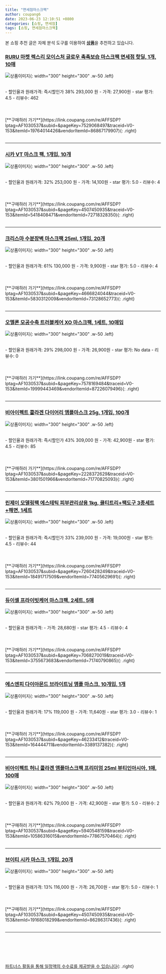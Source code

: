 ```yaml
---
title: "면세점마스크팩"
author: coupang6
date: 2023-06-23 12:10:51 +0800
categories: [쇼핑, 면세점]
tags: [쇼핑, 면세점마스크팩]
---
```


본 쇼핑 추천 글은 자체 분석 도구를 이용하여 [**상품**](https://link.coupang.com/a/bao1ui)을 추천하고 있습니다.

### [RURU 마켓 렉스리 모이스처 글로우 촉촉보습 마스크팩 면세점 핫딜, 1개, 10매](https://link.coupang.com/re/AFFSDP?lptag=AF1030537&subid=&pageKey=7529068497&traceid=V0-153&itemId=19764014426&vendorItemId=86867179907)

![상품이미지](https://thumbnail8.coupangcdn.com/thumbnails/remote/230x230ex/image/vendor_inventory/5441/641295fd7eab8259e7ffac980910be858fb64972bb8b798cdcf42033c4c6.jpg){: width="300" height="300" .w-50 .left}


<br>
- 할인율과 원래가격: 즉시할인가 38%  293,000   원
- 가격: 27,900원
- star 평가: 4.5
- 리뷰수: 462
<br>
<br>
<br>
<br>
[**구매하러 가기**](https://link.coupang.com/re/AFFSDP?lptag=AF1030537&subid=&pageKey=7529068497&traceid=V0-153&itemId=19764014426&vendorItemId=86867179907){: .right}
<br>
<br>

---

### [시카 VT 마스크 팩, 1개입, 10개](https://link.coupang.com/re/AFFSDP?lptag=AF1030537&subid=&pageKey=4507450935&traceid=V0-153&itemId=5418408471&vendorItemId=72718328350)

![상품이미지](https://thumbnail8.coupangcdn.com/thumbnails/remote/230x230ex/image/retail/images/4288840210683342-cdfa31dc-24f8-4277-a7bb-179c61c895c7.jpg){: width="300" height="300" .w-50 .left}


<br>
- 할인율과 원래가격: 32%  253,000   원
- 가격: 14,100원
- star 평가: 5.0
- 리뷰수: 4
<br>
<br>
<br>
<br>
[**구매하러 가기**](https://link.coupang.com/re/AFFSDP?lptag=AF1030537&subid=&pageKey=4507450935&traceid=V0-153&itemId=5418408471&vendorItemId=72718328350){: .right}
<br>
<br>

---

### [크리스마 수분장벽 마스크팩 25ml, 1개입, 20개](https://link.coupang.com/re/AFFSDP?lptag=AF1030537&subid=&pageKey=4666824044&traceid=V0-153&itemId=5830312009&vendorItemId=73128652773)

![상품이미지](https://thumbnail7.coupangcdn.com/thumbnails/remote/230x230ex/image/retail/images/2436129640509201-6ffb7e53-b22c-4dd7-a719-72ea3f6719fc.jpg){: width="300" height="300" .w-50 .left}


<br>
- 할인율과 원래가격: 61%  130,000   원
- 가격: 9,900원
- star 평가: 5.0
- 리뷰수: 4
<br>
<br>
<br>
<br>
[**구매하러 가기**](https://link.coupang.com/re/AFFSDP?lptag=AF1030537&subid=&pageKey=4666824044&traceid=V0-153&itemId=5830312009&vendorItemId=73128652773){: .right}
<br>
<br>

---

### [오멜론 모공수축 트러블케어 XO 마스크팩, 1세트, 10매입](https://link.coupang.com/re/AFFSDP?lptag=AF1030537&subid=&pageKey=7578169484&traceid=V0-153&itemId=19999443469&vendorItemId=87226079496)

![상품이미지](https://thumbnail6.coupangcdn.com/thumbnails/remote/230x230ex/image/vendor_inventory/9251/8b0a53a19841234f899fe49f5f712847e9734011919184effa1d5324d501.jpg){: width="300" height="300" .w-50 .left}


<br>
- 할인율과 원래가격: 29%  298,000   원
- 가격: 26,900원
- star 평가: No data
- 리뷰수: 0
<br>
<br>
<br>
<br>
[**구매하러 가기**](https://link.coupang.com/re/AFFSDP?lptag=AF1030537&subid=&pageKey=7578169484&traceid=V0-153&itemId=19999443469&vendorItemId=87226079496){: .right}
<br>
<br>

---

### [비아이펙트 콜라겐 다이어리 앰플마스크 25g, 1개입, 100개](https://link.coupang.com/re/AFFSDP?lptag=AF1030537&subid=&pageKey=2228372629&traceid=V0-153&itemId=3801501966&vendorItemId=71770825093)

![상품이미지](https://thumbnail7.coupangcdn.com/thumbnails/remote/230x230ex/image/vendor_inventory/ae34/156cbd56225f3fdb7707b1c179ee70662c732a82e2b74e43dd35643c92dc.jpg){: width="300" height="300" .w-50 .left}


<br>
- 할인율과 원래가격: 즉시할인가 43%  309,000   원
- 가격: 42,900원
- star 평가: 4.5
- 리뷰수: 85
<br>
<br>
<br>
<br>
[**구매하러 가기**](https://link.coupang.com/re/AFFSDP?lptag=AF1030537&subid=&pageKey=2228372629&traceid=V0-153&itemId=3801501966&vendorItemId=71770825093){: .right}
<br>
<br>

---

### [린제이 모델링팩 에스테틱 피부관리샵용 1kg, 쿨티트리+팩도구 3종세트+해면, 1세트](https://link.coupang.com/re/AFFSDP?lptag=AF1030537&subid=&pageKey=7260428249&traceid=V0-153&itemId=18491717509&vendorItemId=77405629691)

![상품이미지](https://thumbnail8.coupangcdn.com/thumbnails/remote/230x230ex/image/vendor_inventory/cc5d/fac2e25fbcaa3cbe2f60c3ec0ac5b677478b0e8812bb5e70f9569ecfde33.jpg){: width="300" height="300" .w-50 .left}


<br>
- 할인율과 원래가격: 즉시할인가 33%  239,000   원
- 가격: 19,000원
- star 평가: 4.5
- 리뷰수: 44
<br>
<br>
<br>
<br>
[**구매하러 가기**](https://link.coupang.com/re/AFFSDP?lptag=AF1030537&subid=&pageKey=7260428249&traceid=V0-153&itemId=18491717509&vendorItemId=77405629691){: .right}
<br>
<br>

---

### [듀이셀 프라이빗케어 마스크팩, 2세트, 5매](https://link.coupang.com/re/AFFSDP?lptag=AF1030537&subid=&pageKey=7068270019&traceid=V0-153&itemId=3755673683&vendorItemId=71740790865)

![상품이미지](https://thumbnail6.coupangcdn.com/thumbnails/remote/230x230ex/image/retail/images/3229227674006890-463eb317-279c-43bc-bade-016c10d03c99.jpg){: width="300" height="300" .w-50 .left}


<br>
- 할인율과 원래가격: 
- 가격: 28,680원
- star 평가: 4.5
- 리뷰수: 4
<br>
<br>
<br>
<br>
[**구매하러 가기**](https://link.coupang.com/re/AFFSDP?lptag=AF1030537&subid=&pageKey=7068270019&traceid=V0-153&itemId=3755673683&vendorItemId=71740790865){: .right}
<br>
<br>

---

### [에스엔피 다이아몬드 브라이트닝 앰플 마스크, 10개입, 1개](https://link.coupang.com/re/AFFSDP?lptag=AF1030537&subid=&pageKey=46233412&traceid=V0-153&itemId=164444711&vendorItemId=3389137382)

![상품이미지](https://thumbnail6.coupangcdn.com/thumbnails/remote/230x230ex/image/retail/images/8059266083021253-57f37d54-3e18-4c5f-8320-70c509c7ddbf.jpg){: width="300" height="300" .w-50 .left}


<br>
- 할인율과 원래가격: 17%  119,000   원
- 가격: 11,640원
- star 평가: 3.0
- 리뷰수: 1
<br>
<br>
<br>
<br>
[**구매하러 가기**](https://link.coupang.com/re/AFFSDP?lptag=AF1030537&subid=&pageKey=46233412&traceid=V0-153&itemId=164444711&vendorItemId=3389137382){: .right}
<br>
<br>

---

### [비아이펙트 허니 콜라겐 앰플마스크팩 프리미엄 25ml 뷰티인아시아, 1매, 100매](https://link.coupang.com/re/AFFSDP?lptag=AF1030537&subid=&pageKey=5940548159&traceid=V0-153&itemId=10586316015&vendorItemId=77867570464)

![상품이미지](https://thumbnail9.coupangcdn.com/thumbnails/remote/230x230ex/image/vendor_inventory/a375/4f3d0d28ed2abcb803d8d165daeaebcd9074acca27405f254947a517eeee.jpg){: width="300" height="300" .w-50 .left}


<br>
- 할인율과 원래가격: 62%  79,000   원
- 가격: 42,900원
- star 평가: 5.0
- 리뷰수: 2
<br>
<br>
<br>
<br>
[**구매하러 가기**](https://link.coupang.com/re/AFFSDP?lptag=AF1030537&subid=&pageKey=5940548159&traceid=V0-153&itemId=10586316015&vendorItemId=77867570464){: .right}
<br>
<br>

---

### [브이티 시카 마스크, 1개입, 20개](https://link.coupang.com/re/AFFSDP?lptag=AF1030537&subid=&pageKey=4507450935&traceid=V0-153&itemId=19168018299&vendorItemId=86286317436)

![상품이미지](https://thumbnail6.coupangcdn.com/thumbnails/remote/230x230ex/image/retail/images/4633383327219047-d2d60667-87b0-4fe7-8f42-4c80dc3f78ff.jpg){: width="300" height="300" .w-50 .left}


<br>
- 할인율과 원래가격: 13%  116,000   원
- 가격: 26,700원
- star 평가: 5.0
- 리뷰수: 1
<br>
<br>
<br>
<br>
[**구매하러 가기**](https://link.coupang.com/re/AFFSDP?lptag=AF1030537&subid=&pageKey=4507450935&traceid=V0-153&itemId=19168018299&vendorItemId=86286317436){: .right}
<br>
<br>

---
<br><br><br><br><br> [파트너스 활동을 통해 일정액의 수수료를 제공받을 수 있습니다](https://link.coupang.com/a/bao1ui){: .right}